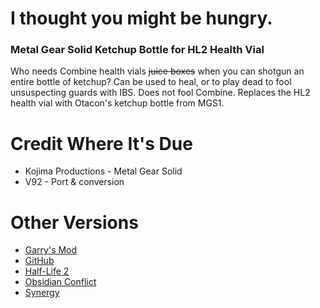 
# I thought you might be hungry.
### Metal Gear Solid Ketchup Bottle for HL2 Health Vial
Who needs Combine health vials ~~juice boxes~~ when you can shotgun an entire bottle of ketchup? 
Can be used to heal, or to play dead to fool unsuspecting guards with IBS. Does not fool Combine.
Replaces the HL2 health vial with Otacon's ketchup bottle from MGS1.

# Credit Where It's Due
* Kojima Productions - Metal Gear Solid
* V92 - Port & conversion

# Other Versions
* [Garry's Mod](https://steamcommunity.com/sharedfiles/filedetails/?id=3161609901)
* [GitHub](https://github.com/ReverendV92/health_vial-mgs1-ketchup)
* [Half-Life 2](https://gamebanana.com/mods/495964)
* [Obsidian Conflict](https://steamcommunity.com/sharedfiles/filedetails/?id=3161613723)
* [Synergy](https://steamcommunity.com/sharedfiles/filedetails/?id=3161612711)
